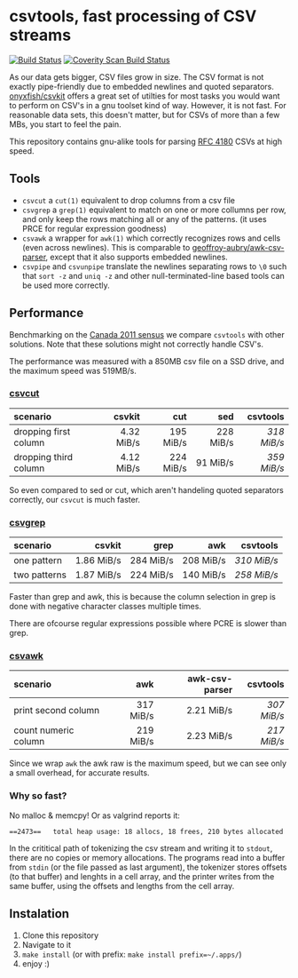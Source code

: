 # csvtools, fast processing of CSV streams
[![Build Status](https://travis-ci.org/DavyLandman/csvtools.svg?branch=master)](https://travis-ci.org/DavyLandman/csvtools)
[![Coverity Scan Build Status](https://img.shields.io/coverity/scan/5024.svg)](https://scan.coverity.com/projects/5024)

As our data gets bigger, CSV files grow in size.
The CSV format is not exactly pipe-friendly due to embedded newlines and quoted separators.
[onyxfish/csvkit](https://github.com/onyxfish/csvkit) offers a great set of utilties for most tasks you would want to perform on CSV's in a gnu toolset kind of way.
However, it is not fast. For reasonable data sets, this doesn't matter, but for CSVs of more than a few MBs, you start to feel the pain.

This repository contains gnu-alike tools for parsing [RFC 4180](https://tools.ietf.org/html/rfc4180) CSVs at high speed.

## Tools

- `csvcut` a `cut(1)` equivalent to drop columns from a csv file
- `csvgrep` a `grep(1)` equivalent to match on one or more collumns per row, and only keep the rows matching all or any of the patterns. (it uses PRCE for regular expression goodness)
- `csvawk` a wrapper for `awk(1)` which correctly recognizes rows and cells (even across newlines). This is comparable to [geoffroy-aubry/awk-csv-parser](https://github.com/geoffroy-aubry/awk-csv-parser), except that it also supports embedded newlines.
- `csvpipe` and `csvunpipe` translate the newlines separating rows to `\0` such that `sort -z` and `uniq -z` and other null-terminated-line based tools can be used more correctly.

## Performance

Benchmarking on the  [Canada 2011 sensus](http://www12.statcan.gc.ca/census-recensement/2011/dp-pd/prof/details/download-telecharger/comprehensive/comp-csv-tab-dwnld-tlchrgr.cfm?Lang=E) we compare `csvtools` with other solutions. Note that these solutions might not correctly handle CSV's.

The performance was measured with a 850MB csv file on a SSD drive, and the maximum speed was 519MB/s.

### [csvcut](doc/csvcut.md)

| scenario | csvkit | cut | sed | csvtools |
| :--- | ---: | ---: | ---: | ---: |
| dropping first column | 4.32 MiB/s | 195 MiB/s | 228 MiB/s | _318 MiB/s_ |
| dropping third column | 4.12 MiB/s | 224 MiB/s | 91 MiB/s | _359 MiB/s_ |

So even compared to sed or cut, which aren't handeling quoted separators correctly, our `csvcut` is much faster.

### [csvgrep](doc/csvgrep.md)

| scenario | csvkit | grep | awk | csvtools |
| :--- | ---: | ---: | ---: | ---: |
| one pattern | 1.86 MiB/s | 284 MiB/s | 208 MiB/s | _310 MiB/s_ |
| two patterns | 1.87 MiB/s | 224 MiB/s | 140 MiB/s | _258 MiB/s_ |

Faster than grep and awk, this is because the column selection in grep is done with negative character classes multiple times.

There are ofcourse regular expressions possible where PCRE is slower than grep.

### [csvawk](doc/csvawk.md)

| scenario | awk | awk-csv-parser | csvtools |
| :--- | ---: | ---: | ---: |
| print second column | 317 MiB/s | 2.21 MiB/s | _307 MiB/s_ |
| count numeric column | 219 MiB/s | 2.23 MiB/s | _217 MiB/s_ |

Since we wrap `awk` the awk raw is the maximum speed, but we can see only a small overhead, for accurate results.

### Why so fast?
No malloc & memcpy!
Or as valgrind reports it:
```
==2473==   total heap usage: 18 allocs, 18 frees, 210 bytes allocated
```

In the crititical path of tokenizing the csv stream and writing it to `stdout`, there are no copies or memory allocations. The programs read into a buffer from `stdin` (or the file passed as last argument), the tokenizer stores offsets (to that buffer) and lenghts in a cell array, and the printer writes from the same buffer, using the offsets and lengths from the cell array. 

## Instalation

1. Clone this repository
2. Navigate to it
2. `make install` (or with prefix: `make install prefix=~/.apps/`)
3. enjoy :)
